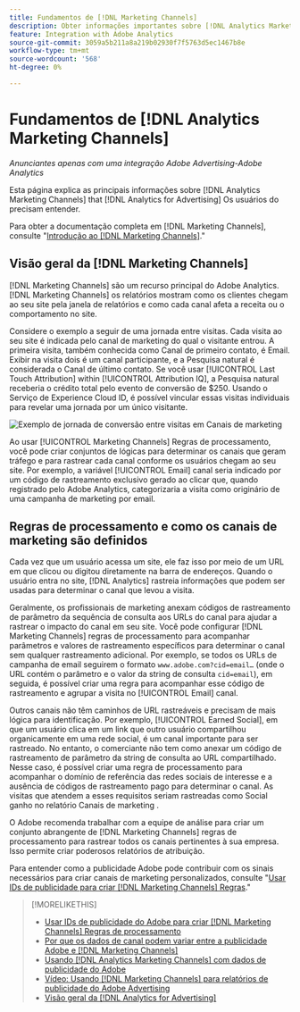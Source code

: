 ```yaml
---
title: Fundamentos de [!DNL Marketing Channels]
description: Obter informações importantes sobre [!DNL Analytics Marketing Channels] that [!DNL Analytics for Advertising] Os usuários do devem entender o .
feature: Integration with Adobe Analytics
source-git-commit: 3059a5b211a8a219b02930f7f5763d5ec1467b8e
workflow-type: tm+mt
source-wordcount: '568'
ht-degree: 0%

---
```


# Fundamentos de [!DNL Analytics Marketing Channels]

*Anunciantes apenas com uma integração Adobe Advertising-Adobe Analytics*

Esta página explica as principais informações sobre [!DNL Analytics Marketing Channels] that [!DNL Analytics for Advertising] Os usuários do precisam entender.

Para obter a documentação completa em [!DNL Marketing Channels], consulte &quot;[Introdução ao [!DNL Marketing Channels]](https://experienceleague.adobe.com/docs/analytics/components/marketing-channels/c-getting-started-mchannel.html).&quot;

## Visão geral da [!DNL Marketing Channels]

[!DNL Marketing Channels] são um recurso principal do Adobe Analytics. [!DNL Marketing Channels] os relatórios mostram como os clientes chegam ao seu site pela janela de relatórios e como cada canal afeta a receita ou o comportamento no site.

Considere o exemplo a seguir de uma jornada entre visitas. Cada visita ao seu site é indicada pelo canal de marketing do qual o visitante entrou. A primeira visita, também conhecida como Canal de primeiro contato, é Email. Exibir na visita dois é um canal participante, e a Pesquisa natural é considerada o Canal de último contato. Se você usar [!UICONTROL Last Touch Attribution] within [!UICONTROL Attribution IQ], a Pesquisa natural receberia o crédito total pelo evento de conversão de $250. Usando o Serviço de Experience Cloud ID, é possível vincular essas visitas individuais para revelar uma jornada por um único visitante.

![Exemplo de jornada de conversão entre visitas em Canais de marketing](/help/integrations/assets/a4adc-mc-sample-journey.png)

Ao usar [!UICONTROL Marketing Channels] Regras de processamento, você pode criar conjuntos de lógicas para determinar os canais que geram tráfego e para rastrear cada canal conforme os usuários chegam ao seu site. Por exemplo, a variável [!UICONTROL Email] canal seria indicado por um código de rastreamento exclusivo gerado ao clicar que, quando registrado pelo Adobe Analytics, categorizaria a visita como originário de uma campanha de marketing por email.

## Regras de processamento e como os canais de marketing são definidos

Cada vez que um usuário acessa um site, ele faz isso por meio de um URL em que clicou ou digitou diretamente na barra de endereços. Quando o usuário entra no site, [!DNL Analytics] rastreia informações que podem ser usadas para determinar o canal que levou a visita.

Geralmente, os profissionais de marketing anexam códigos de rastreamento de parâmetro da sequência de consulta aos URLs do canal para ajudar a rastrear o impacto do canal em seu site. Você pode configurar [!DNL Marketing Channels] regras de processamento para acompanhar parâmetros e valores de rastreamento específicos para determinar o canal sem qualquer rastreamento adicional. Por exemplo, se todos os URLs de campanha de email seguirem o formato `www.adobe.com?cid=email…` (onde o URL contém o parâmetro e o valor da string de consulta `cid=email`), em seguida, é possível criar uma regra para acompanhar esse código de rastreamento e agrupar a visita no [!UICONTROL Email] canal.

Outros canais não têm caminhos de URL rastreáveis e precisam de mais lógica para identificação. Por exemplo, [!UICONTROL Earned Social], em que um usuário clica em um link que outro usuário compartilhou organicamente em uma rede social, é um canal importante para ser rastreado. No entanto, o comerciante não tem como anexar um código de rastreamento de parâmetro da string de consulta ao URL compartilhado. Nesse caso, é possível criar uma regra de processamento para acompanhar o domínio de referência das redes sociais de interesse e a ausência de códigos de rastreamento pago para determinar o canal. As visitas que atendem a esses requisitos seriam rastreadas como Social ganho no relatório Canais de marketing .

O Adobe recomenda trabalhar com a equipe de análise para criar um conjunto abrangente de [!DNL Marketing Channels] regras de processamento para rastrear todos os canais pertinentes à sua empresa. Isso permite criar poderosos relatórios de atribuição.

Para entender como a publicidade Adobe pode contribuir com os sinais necessários para criar canais de marketing personalizados, consulte &quot;[Usar IDs de publicidade para criar [!DNL Marketing Channels] Regras](mc-ids.md).&quot;

>[!MORELIKETHIS]
>
>* [Usar IDs de publicidade do Adobe para criar [!DNL Marketing Channels] Regras de processamento](mc-ids.md)
>* [Por que os dados de canal podem variar entre a publicidade Adobe e [!DNL Marketing Channels]](mc-data-variances.md)
>* [Usando [!DNL Analytics Marketing Channels] com dados de publicidade do Adobe](mc-ac-data.md)
>* [Vídeo: Usando [!DNL Marketing Channels] para relatórios de publicidade do Adobe Advertising](https://experienceleague.adobe.com/docs/advertising-cloud-learn/tutorials/analytics/analytics-reporting-a4adc.html)
>* [Visão geral da [!DNL Analytics for Advertising]](/help/integrations/analytics/overview.md)

